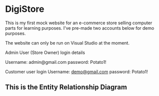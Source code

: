 # DigiStore
<p>This is my first mock website for an e-commerce store selling computer parts for learning purposes.
I've pre-made two accounts below for demo purposes.</p>

<p>The website can only be run on Visual Studio at the moment.</p>

<p>Admin User (Store Owner) login details </p>
Username: admin@gmail.com
password: Potato1! 

Customer user login
Username: demo@gmail.com
password: Potato1!

<h2>This is the Entity Relationship Diagram</h2>

